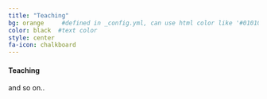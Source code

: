 ```yaml
---
title: "Teaching"
bg: orange     #defined in _config.yml, can use html color like '#010101'
color: black  #text color
style: center
fa-icon: chalkboard
---
```


#### Teaching
and so on..